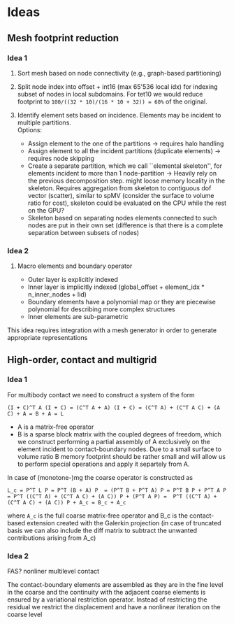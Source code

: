
# Ideas

## Mesh footprint reduction

### Idea 1

1) Sort mesh based on node connectivity (e.g., graph-based partitioning)
2) Split node index into offset + int16 (max 65'536 local idx) for indexing subset of nodes in local subdomains. For tet10 we would reduce footprint to `100/((32 * 10)/(16 * 10 + 32)) = 60%` of the original.
3) Identify element sets based on incidence. Elements may be incident to multiple partitions.	
Options:

	- Assign element to the one of the partitions -> requires halo handling
	- Assign element to all the incident partitions (duplicate elements) -> requires node skipping
	- Create a separate partition, which we call ``elemental skeleton'', for elements incident to more than 1 node-partition -> Heavily rely on the previous decomposition step. might loose memory locality in the skeleton. Requires aggregation from skeleton to contiguous dof vector (scatter), similar to spMV (consider the surface to volume ratio for cost), skeleton could be evaluated on the CPU while the rest on the GPU?
	- Skeleton based on separating nodes elements connected to such nodes are put in their own set (difference is that there is a complete separation between subsets of nodes)

### Idea 2

1) Macro elements and boundary operator
	
	- Outer layer is explicitly indexed
	- Inner layer is implicitly indexed (global_offset + element_idx * n_inner_nodes + lid)
	- Boundary elements have a polynomial map or they are piecewise polynomial for describing more complex structures
	- Inner elements are sub-parametric

This idea requires integration with a mesh generator in order to generate appropriate representations

## High-order, contact and multigrid

### Idea 1

For multibody contact we need to construct a system of the form

```
(I + C)^T A (I + C) = (C^T A + A) (I + C) = (C^T A) + (C^T A C) + (A C) + A = B + A = L
```
- A is a matrix-free operator
- B is a sparse block matrix with the coupled degrees of freedom, which we construct performing a partial assembly of A exclusively on the element incident to contact-boundary nodes. Due to a small surface to volume ratio B memory footprint should be rather small and will allow us to perform special operations and apply it separtely from A.

In case of (monotone-)mg the coarse operator is constructed as 

```
L_c = P^T L P = P^T (B + A) P  = (P^T B + P^T A) P = P^T B P + P^T A P = P^T ((C^T A) + (C^T A C) + (A C)) P + (P^T A P) =  P^T ((C^T A) + (C^T A C) + (A C)) P + A_c = B_c + A_c
```
where `A_c` is the full coarse matrix-free operator and B_c is the contact-based extension created with the Galerkin projection (in case of truncated basis we can also include the diff matrix to subtract the unwanted contributions arising from A_c) 

### Idea 2

FAS? nonliner multilevel contact

The contact-boundary elements are assembled as they are in the fine level in the coarse and the continuity with the adjacent coarse elements is ensured by a variational restriction operator.
Instead of restricting the residual we restrict the displacement and have a nonlinear iteration on the coarse level

